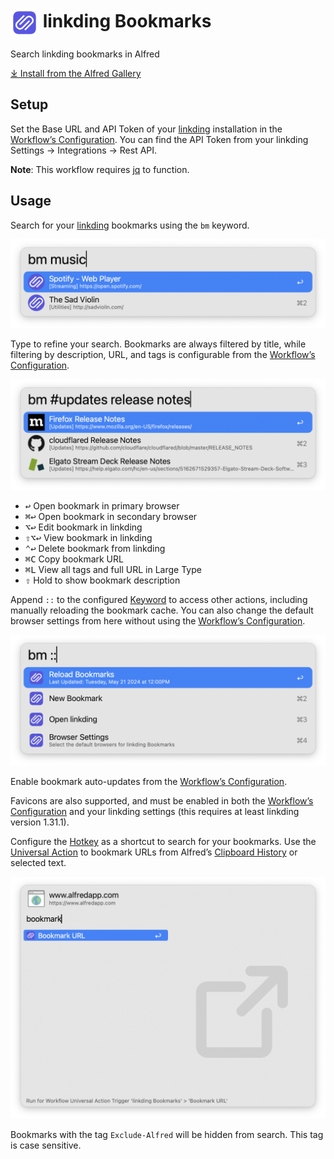 # <img src='Workflow/icon.png' width='45' align='center' alt='icon'> linkding Bookmarks

Search linkding bookmarks in Alfred

[⤓ Install from the Alfred Gallery](https://alfred.app/workflows/firefingers21/linkding-bookmarks/)

## Setup

Set the Base URL and API Token of your [linkding](https://github.com/sissbruecker/linkding) installation in the [Workflow’s Configuration](https://www.alfredapp.com/help/workflows/user-configuration/). You can find the API Token from your linkding Settings → Integrations → Rest API.

**Note**: This workflow requires [jq](https://jqlang.github.io/jq/) to function.

## Usage

Search for your [linkding](https://github.com/sissbruecker/linkding) bookmarks using the `bm` keyword.

![Searching for linkding bookmarks](Workflow/images/about/keyword.png)

Type to refine your search. Bookmarks are always filtered by title, while filtering by description, URL, and tags is configurable from the [Workflow’s Configuration](https://www.alfredapp.com/help/workflows/user-configuration/).

![Narrowing search for linkding bookmarks](Workflow/images/about/tagFilter.png)

* <kbd>↩</kbd> Open bookmark in primary browser
* <kbd>⌘</kbd><kbd>↩</kbd> Open bookmark in secondary browser
* <kbd>⌥</kbd><kbd>↩</kbd> Edit bookmark in linkding
* <kbd>⇧</kbd><kbd>⌥</kbd><kbd>↩</kbd> View bookmark in linkding
* <kbd>⌃</kbd><kbd>↩</kbd> Delete bookmark from linkding
* <kbd>⌘</kbd><kbd>C</kbd> Copy bookmark URL
* <kbd>⌘</kbd><kbd>L</kbd> View all tags and full URL in Large Type
* <kbd>⇧</kbd> Hold to show bookmark description

Append `::` to the configured [Keyword](https://www.alfredapp.com/help/workflows/inputs/keyword) to access other actions, including manually reloading the bookmark cache. You can also change the default browser settings from here without using the [Workflow’s Configuration](https://www.alfredapp.com/help/workflows/user-configuration/).

![Other actions](Workflow/images/about/inlineSettings.png)

Enable bookmark auto-updates from the [Workflow’s Configuration](https://www.alfredapp.com/help/workflows/user-configuration/).

Favicons are also supported, and must be enabled in both the [Workflow’s Configuration](https://www.alfredapp.com/help/workflows/user-configuration/) and your linkding settings (this requires at least linkding version 1.31.1).

Configure the [Hotkey](https://www.alfredapp.com/help/workflows/triggers/hotkey/) as a shortcut to search for your bookmarks. Use the [Universal Action](https://www.alfredapp.com/help/features/universal-actions/) to bookmark URLs from Alfred’s [Clipboard History](https://www.alfredapp.com/help/features/clipboard/) or selected text.

![Using the Universal Action](Workflow/images/about/universalAction.png)

Bookmarks with the tag `Exclude-Alfred` will be hidden from search. This tag is case sensitive.

